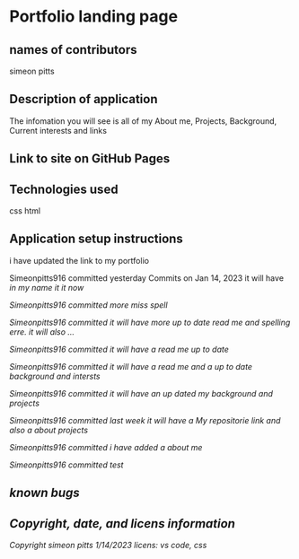 # Portfolio landing page
## names of contributors
simeon pitts
## Description of application
 The infomation you will see is all of my About me, Projects, Background, Current interests and links
## Link to site on GitHub Pages

## Technologies used
css
html
## Application setup instructions
i have updated the link to my portfolio

Simeonpitts916 committed yesterday
Commits on Jan 14, 2023
it will have <em> in my name it it now


Simeonpitts916 committed 
more miss spell

Simeonpitts916 committed 
it will have more up to date read me and spelling erre. it will also … 

Simeonpitts916 committed 
it will have a read me up to date

Simeonpitts916 committed 
it will have a read me and a up to date background and intersts

Simeonpitts916 committed 
it will have an up dated my background and projects

Simeonpitts916 committed last week
it will have a My repositorie link and also a about projects

Simeonpitts916 committed i have added a about me

Simeonpitts916 committed test

## known bugs
## Copyright, date, and licens information
Copyright simeon pitts
1/14/2023
licens: vs code, css
